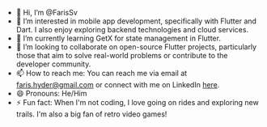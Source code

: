 - 👋 Hi, I’m @FarisSv
- 👀 I’m interested in mobile app development, specifically with Flutter and Dart. I also enjoy exploring backend technologies and cloud services.
- 🌱 I’m currently learning GetX for state management in Flutter.
- 💞️ I’m looking to collaborate on open-source Flutter projects, particularly those that aim to solve real-world problems or contribute to the developer community.
- 📫 How to reach me: You can reach me via email at faris.hyder@gmail.com or connect with me on LinkedIn [here](https://www.linkedin.com/in/faris-hyder-070a4b2aa/).
- 😄 Pronouns: He/Him
- ⚡ Fun fact: When I'm not coding, I love going on rides and exploring new trails. I'm also a big fan of retro video games!
